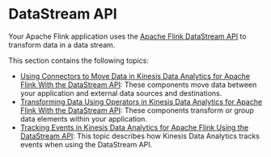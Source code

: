 # DataStream API<a name="how-datastream"></a>

Your Apache Flink application uses the [ Apache Flink DataStream API](https://ci.apache.org/projects/flink/flink-docs-release-1.11/dev/datastream_api.html) to transform data in a data stream\. 

This section contains the following topics:
+ [Using Connectors to Move Data in Kinesis Data Analytics for Apache Flink With the DataStream API](how-connectors.md): These components move data between your application and external data sources and destinations\.
+ [Transforming Data Using Operators in Kinesis Data Analytics for Apache Flink With the DataStream API](how-operators.md): These components transform or group data elements within your application\.
+ [Tracking Events in Kinesis Data Analytics for Apache Flink Using the DataStream API](how-time.md): This topic describes how Kinesis Data Analytics tracks events when using the DataStream API\.